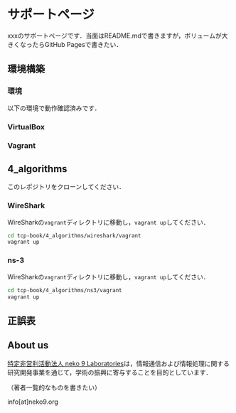 # サポートページ

xxxのサポートページです．当面はREADME.mdで書きますが，ボリュームが大きくなったらGitHub Pagesで書きたい．

## 環境構築

### 環境

以下の環境で動作確認済みです．

### VirtualBox

### Vagrant

## 4_algorithms

このレポジトリをクローンしてください．

### WireShark

WireSharkの`vagrant`ディレクトリに移動し，`vagrant up`してください．

```bash
cd tcp-book/4_algorithms/wireshark/vagrant
vagrant up
```

### ns-3

WireSharkの`vagrant`ディレクトリに移動し，`vagrant up`してください．

```bash
cd tcp-book/4_algorithms/ns3/vagrant
vagrant up
```

## 正誤表

## About us

[特定非営利活動法人 neko 9 Laboratories](https://www.neko9.org/)は，情報通信および情報処理に関する研究開発事業を通じて，学術の振興に寄与することを目的としています．

（著者一覧的なものを書きたい）

info[at]neko9.org

